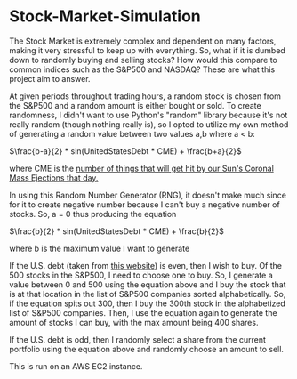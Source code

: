 # Stock-Market-Simulation

The Stock Market is extremely complex and dependent on many factors, making it very stressful to keep up with everything. So, what if it is dumbed down to randomly buying and selling stocks? How would this compare to common indices such as the S&P500 and NASDAQ? These are what this project aim to answer.

At given periods throughout trading hours, a random stock is chosen from the S&P500 and a random amount is either bought or sold. To create randomness, I didn't want to use Python's "random" library because it's not really random (though nothing really is), so I opted to utilize my own method of generating a random value between two values a,b where a < b:

$\frac{b-a}{2} * sin(UnitedStatesDebt * CME) + \frac{b+a}{2}$

where CME is the [number of things that will get hit by our Sun's Coronal Mass Ejections that day.](https://kauai.ccmc.gsfc.nasa.gov/DONKI/WS/get/CME?startDate=2023-10-09&endDate=2023-10-09)

In using this Random Number Generator (RNG), it doesn't make much since for it to create negative number because I can't buy a negative number of stocks. So, a = 0 thus producing the equation 

$\frac{b}{2} * sin(UnitedStatesDebt * CME) + \frac{b}{2}$

where b is the maximum value I want to generate

If the U.S. debt (taken from [this website](https://www.usdebtclock.org/world-debt-clock.html)) is even, then I wish to buy. Of the 500 stocks in the S&P500, I need to choose one to buy. So, I generate a value between 0 and 500 using the equation above and I buy the stock that is at that location in the list of S&P500 companies sorted alphabetically. So, if the equation spits out 300, then I buy the 300th stock in the alphabetized list of S&P500 companies. Then, I use the equation again to generate the amount of stocks I can buy, with the max amount being 400 shares.

If the U.S. debt is odd, then I randomly select a share from the current portfolio using the equation above and randomly choose an amount to sell.

This is run on an AWS EC2 instance.

